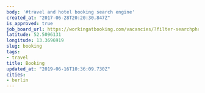 ```yaml
---
body: '#travel and hotel booking search engine'
created_at: "2017-06-28T20:20:30.847Z"
is_approved: true
job_board_url: https://workingatbooking.com/vacancies/?filter-searchphrase=&filter-city=berlin#heading
latitude: 52.5096131
longitude: 13.3696919
slug: booking
tags:
- travel
title: Booking
updated_at: "2019-06-16T10:36:09.730Z"
cities:
- berlin
---
```

